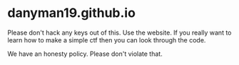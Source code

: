 # danyman19.github.io

Please don't hack any keys out of this.
Use the website.
If you really want to learn how to make a simple ctf then you can look through the code.

We have an honesty policy.
Please don't violate that.
